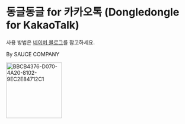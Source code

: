 # 동글동글 for 카카오톡 (Dongledongle for KakaoTalk)

사용 방법은 [네이버 블로그](https://m.blog.naver.com/saucecompany_/222913432446)를 참고하세요.

By SAUCE COMPANY

<img width="150" alt="BBCB4376-D070-4A20-8102-9EC2E84712C1" src="https://user-images.githubusercontent.com/82555878/198803679-c3f86b82-968e-4495-9f78-620f5c86f118.png">
